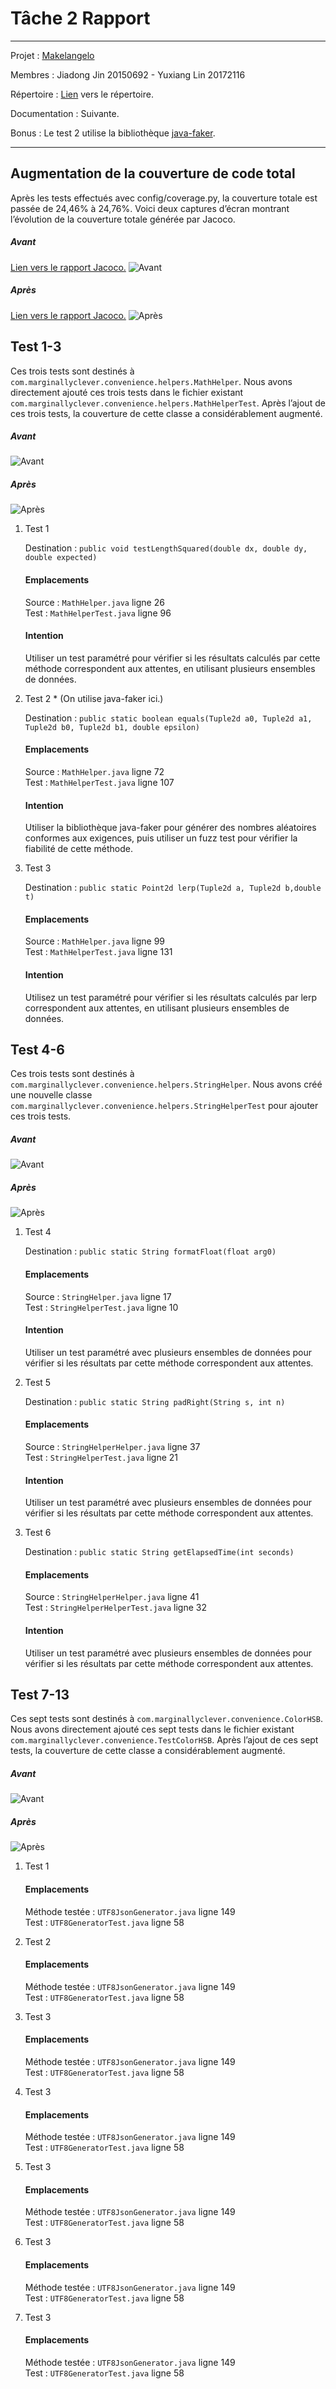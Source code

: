 # Tâche 2 Rapport

******

Projet : [Makelangelo](https://github.com/umontreal-diro/Makelangelo-software)

Membres : Jiadong Jin 20150692 - Yuxiang Lin 20172116

Répertoire : [Lien](https://github.com/JdJ1n/Makelangelo-software) vers le répertoire.

Documentation : Suivante.

Bonus : Le test 2 utilise la bibliothèque [java-faker](https://github.com/DiUS/java-faker).

******

## Augmentation de la couverture de code total

Après les tests effectués avec config/coverage.py, la couverture totale est passée de 24,46% à 24,76%.
Voici deux captures d’écran montrant l’évolution de la couverture totale générée par Jacoco.

##### Avant

[Lien vers le rapport Jacoco.](https://html-preview.github.io/?url=https://github.com/JdJ1n/Makelangelo-software/blob/master/Document/htmlReportAvant/index.html)
![Avant](Screenshots/all_before.png)

##### Après

[Lien vers le rapport Jacoco.](https://html-preview.github.io/?url=https://github.com/JdJ1n/Makelangelo-software/blob/master/Document/htmlReportApres/index.html)
![Après](Screenshots/all_after.png)

## Test 1-3

Ces trois tests sont destinés à `com.marginallyclever.convenience.helpers.MathHelper`. Nous avons directement ajouté ces
trois tests dans le fichier existant `com.marginallyclever.convenience.helpers.MathHelperTest`. Après l’ajout de ces
trois tests, la couverture de cette classe a considérablement augmenté.

##### Avant

![Avant](Screenshots/Before-MathHelp.png)

##### Après

![Après](Screenshots/After-MathHelper.png)

1. Test 1

   Destination : `public void testLengthSquared(double dx, double dy, double expected)`
   #### Emplacements
   Source : `MathHelper.java` ligne 26  
   Test : `MathHelperTest.java` ligne 96
   #### Intention
   Utiliser un test paramétré pour vérifier si les résultats calculés par cette méthode correspondent aux attentes, en
   utilisant plusieurs ensembles de données.

2. Test 2 * (On utilise java-faker ici.)

   Destination : `public static boolean equals(Tuple2d a0, Tuple2d a1, Tuple2d b0, Tuple2d b1, double epsilon)`
   #### Emplacements
   Source : `MathHelper.java` ligne 72  
   Test : `MathHelperTest.java` ligne 107
   #### Intention
   Utiliser la bibliothèque java-faker pour générer des nombres aléatoires conformes aux exigences, puis utiliser un
   fuzz test pour vérifier la fiabilité de cette méthode.

3. Test 3

   Destination : `public static Point2d lerp(Tuple2d a, Tuple2d b,double t)`
   #### Emplacements
   Source : `MathHelper.java` ligne 99  
   Test : `MathHelperTest.java` ligne 131
   #### Intention
   Utilisez un test paramétré pour vérifier si les résultats calculés par lerp correspondent aux attentes, en utilisant
   plusieurs ensembles de données.

## Test 4-6

Ces trois tests sont destinés à `com.marginallyclever.convenience.helpers.StringHelper`. Nous avons créé une nouvelle
classe `com.marginallyclever.convenience.helpers.StringHelperTest` pour ajouter ces trois tests.

##### Avant

![Avant](Screenshots/Before-StringHelper.png)

##### Après

![Après](Screenshots/After-StringHelper.png)

1. Test 4

   Destination : `public static String formatFloat(float arg0)`
   #### Emplacements
   Source : `StringHelper.java` ligne 17  
   Test : `StringHelperTest.java` ligne 10
   #### Intention
   Utiliser un test paramétré avec plusieurs ensembles de données pour vérifier si les résultats par cette méthode
   correspondent aux attentes.

2. Test 5

   Destination : `public static String padRight(String s, int n)`
   #### Emplacements
   Source : `StringHelperHelper.java` ligne 37  
   Test : `StringHelperTest.java` ligne 21
   #### Intention
   Utiliser un test paramétré avec plusieurs ensembles de données pour vérifier si les résultats par cette méthode
   correspondent aux attentes.

3. Test 6

   Destination : `public static String getElapsedTime(int seconds)`
   #### Emplacements
   Source : `StringHelperHelper.java` ligne 41  
   Test : `StringHelperHelperTest.java` ligne 32
   #### Intention
   Utiliser un test paramétré avec plusieurs ensembles de données pour vérifier si les résultats par cette méthode
   correspondent aux attentes.

## Test 7-13

Ces sept tests sont destinés à `com.marginallyclever.convenience.ColorHSB`. Nous avons directement ajouté ces sept tests
dans le fichier existant `com.marginallyclever.convenience.TestColorHSB`. Après l’ajout de ces sept tests, la couverture
de cette classe a considérablement augmenté.

##### Avant

![Avant](Screenshots/Before-ColorHSB.png)

##### Après

![Après](Screenshots/After-ColorHSB.png)

1. Test 1
   #### Emplacements
   Méthode testée : `UTF8JsonGenerator.java` ligne 149  
   Test : `UTF8GeneratorTest.java` ligne 58

2. Test 2
   #### Emplacements
   Méthode testée : `UTF8JsonGenerator.java` ligne 149  
   Test : `UTF8GeneratorTest.java` ligne 58

3. Test 3
   #### Emplacements
   Méthode testée : `UTF8JsonGenerator.java` ligne 149  
   Test : `UTF8GeneratorTest.java` ligne 58

4. Test 3
   #### Emplacements
   Méthode testée : `UTF8JsonGenerator.java` ligne 149  
   Test : `UTF8GeneratorTest.java` ligne 58

5. Test 3
   #### Emplacements
   Méthode testée : `UTF8JsonGenerator.java` ligne 149  
   Test : `UTF8GeneratorTest.java` ligne 58

6. Test 3
   #### Emplacements
   Méthode testée : `UTF8JsonGenerator.java` ligne 149  
   Test : `UTF8GeneratorTest.java` ligne 58

7. Test 3
   #### Emplacements
   Méthode testée : `UTF8JsonGenerator.java` ligne 149  
   Test : `UTF8GeneratorTest.java` ligne 58